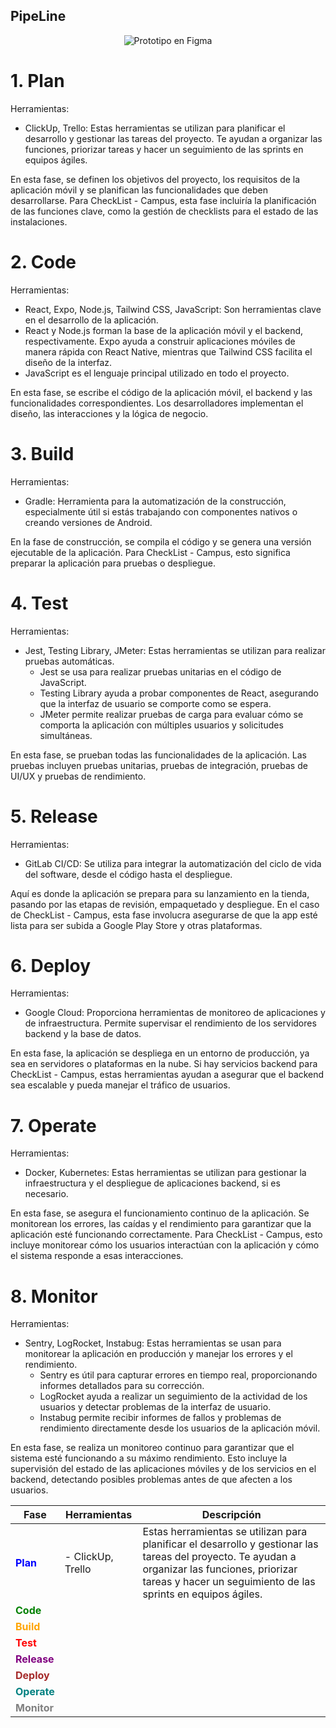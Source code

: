 <h2>PipeLine</h2>

<p align="center">
  <img src="https://github.com/user-attachments/assets/a3ff6d12-3b77-4fe3-8c8d-2e4f84051e59" alt="Prototipo en Figma">
</p>


# 1. Plan

Herramientas:
- ClickUp, Trello: Estas herramientas se utilizan para planificar el desarrollo y gestionar las tareas del proyecto. Te ayudan a organizar las funciones, priorizar tareas y hacer un seguimiento de las sprints en equipos ágiles.

En esta fase, se definen los objetivos del proyecto, los requisitos de la aplicación móvil y se planifican las funcionalidades que deben desarrollarse. Para CheckList - Campus, esta fase incluiría la planificación de las funciones clave, como la gestión de checklists para el estado de las instalaciones.

# 2. Code

Herramientas:
- React, Expo, Node.js, Tailwind CSS, JavaScript: Son herramientas clave en el desarrollo de la aplicación.
- React y Node.js forman la base de la aplicación móvil y el backend, respectivamente. Expo ayuda a construir aplicaciones móviles de manera rápida con React Native, mientras que Tailwind CSS facilita el diseño de la interfaz.
- JavaScript es el lenguaje principal utilizado en todo el proyecto.

En esta fase, se escribe el código de la aplicación móvil, el backend y las funcionalidades correspondientes. Los desarrolladores implementan el diseño, las interacciones y la lógica de negocio.

# 3. Build

Herramientas:
- Gradle: Herramienta para la automatización de la construcción, especialmente útil si estás trabajando con componentes nativos o creando versiones de Android.

En la fase de construcción, se compila el código y se genera una versión ejecutable de la aplicación. Para CheckList - Campus, esto significa preparar la aplicación para pruebas o despliegue.

# 4. Test

Herramientas:
- Jest, Testing Library, JMeter: Estas herramientas se utilizan para realizar pruebas automáticas.
  - Jest se usa para realizar pruebas unitarias en el código de JavaScript.
  - Testing Library ayuda a probar componentes de React, asegurando que la interfaz de usuario se comporte como se espera.
  - JMeter permite realizar pruebas de carga para evaluar cómo se comporta la aplicación con múltiples usuarios y solicitudes simultáneas.

En esta fase, se prueban todas las funcionalidades de la aplicación. Las pruebas incluyen pruebas unitarias, pruebas de integración, pruebas de UI/UX y pruebas de rendimiento.

# 5. Release

Herramientas:
- GitLab CI/CD: Se utiliza para integrar la automatización del ciclo de vida del software, desde el código hasta el despliegue.

Aquí es donde la aplicación se prepara para su lanzamiento en la tienda, pasando por las etapas de revisión, empaquetado y despliegue. En el caso de CheckList - Campus, esta fase involucra asegurarse de que la app esté lista para ser subida a Google Play Store y otras plataformas.

# 6. Deploy

Herramientas:

- Google Cloud: Proporciona herramientas de monitoreo de aplicaciones y de infraestructura. Permite supervisar el rendimiento de los servidores backend y la base de datos.

En esta fase, la aplicación se despliega en un entorno de producción, ya sea en servidores o plataformas en la nube. Si hay servicios backend para CheckList - Campus, estas herramientas ayudan a asegurar que el backend sea escalable y pueda manejar el tráfico de usuarios.

# 7. Operate

Herramientas:

- Docker, Kubernetes: Estas herramientas se utilizan para gestionar la infraestructura y el despliegue de aplicaciones backend, si es necesario.

En esta fase, se asegura el funcionamiento continuo de la aplicación. Se monitorean los errores, las caídas y el rendimiento para garantizar que la aplicación esté funcionando correctamente. Para CheckList - Campus, esto incluye monitorear cómo los usuarios interactúan con la aplicación y cómo el sistema responde a esas interacciones.

# 8. Monitor

Herramientas:

- Sentry, LogRocket, Instabug: Estas herramientas se usan para monitorear la aplicación en producción y manejar los errores y el rendimiento.
  - Sentry es útil para capturar errores en tiempo real, proporcionando informes detallados para su corrección.
  - LogRocket ayuda a realizar un seguimiento de la actividad de los usuarios y detectar problemas de la interfaz de usuario.
  - Instabug permite recibir informes de fallos y problemas de rendimiento directamente desde los usuarios de la aplicación móvil.

En esta fase, se realiza un monitoreo continuo para garantizar que el sistema esté funcionando a su máximo rendimiento. Esto incluye la supervisión del estado de las aplicaciones móviles y de los servicios en el backend, detectando posibles problemas antes de que afecten a los usuarios.


| Fase                 | Herramientas                       | Descripción                                                                 |
|----------------------|------------------------------------|-----------------------------------------------------------------------------|
| <span style="color:blue;">**Plan**</span> | - ClickUp, Trello | Estas herramientas se utilizan para planificar el desarrollo y gestionar las tareas del proyecto. Te ayudan a organizar las funciones, priorizar tareas y hacer un seguimiento de las sprints en equipos ágiles. |
| <span style="color:green;">**Code**</span>     |               |                              |
| <span style="color:orange;">**Build**</span> |       |  |
| <span style="color:red;">**Test**</span>          |         |                    |
| <span style="color:purple;">**Release**</span>  |            |     |
| <span style="color:brown;">**Deploy**</span>     |    |  |
| <span style="color:teal;">**Operate**</span>           |       |      |
| <span style="color:gray;">**Monitor**</span>            |    |           |
